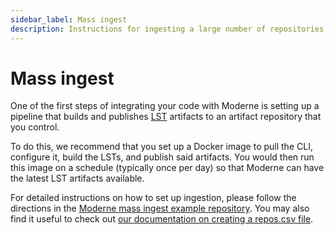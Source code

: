 ```yaml
---
sidebar_label: Mass ingest
description: Instructions for ingesting a large number of repositories with Moderne.
---
```


# Mass ingest

One of the first steps of integrating your code with Moderne is setting up a pipeline that builds and publishes [LST](../../moderne-platform/references/lossless-semantic-trees.md) artifacts to an artifact repository that you control.

To do this, we recommend that you set up a Docker image to pull the CLI, configure it, build the LSTs, and publish said artifacts. You would then run this image on a schedule (typically once per day) so that Moderne can have the latest LST artifacts available.

For detailed instructions on how to set up ingestion, please follow the directions in the [Moderne mass ingest example repository](https://github.com/moderneinc/mass-ingest-example/blob/main/README.md). You may also find it useful to check out [our documentation on creating a repos.csv file](../../../user-documentation/moderne-cli/references/repos-csv.md).